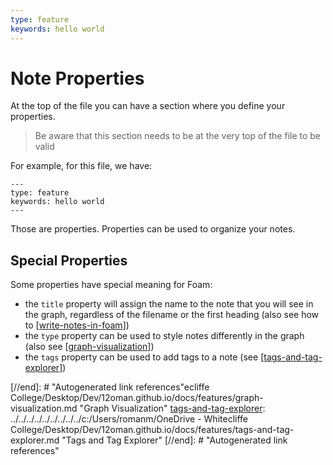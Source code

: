 ```yaml
---
type: feature
keywords: hello world
---
```


# Note Properties

At the top of the file you can have a section where you define your properties.

> Be aware that this section needs to be at the very top of the file to be valid

For example, for this file, we have:
```
---
type: feature
keywords: hello world
---
```

Those are properties.
Properties can be used to organize your notes.

## Special Properties
Some properties have special meaning for Foam:
- the `title` property will assign the name to the note that you will see in the graph, regardless of the filename or the first heading (also see how to [[write-notes-in-foam]])
- the `type` property can be used to style notes differently in the graph (also see [[graph-visualization]])
- the `tags` property can be used to add tags to a note (see [[tags-and-tag-explorer]])


[//begin]: # "Autogenerated link references for markdown compatibility"
[write-notes-in-foam]: ../how-to/write-notes-in-foam.md "Writing Notes"
[graph-visualization]: graph-visualization.md "Graph Visualization"
[tags-and-tag-explorer]: tags-and-tag-explorer.md "Tags and Tag Explorer"
[//end]: # "Autogenerated link references"ecliffe College/Desktop/Dev/12oman.github.io/docs/features/graph-visualization.md "Graph Visualization"
[tags-and-tag-explorer]: ../../../../../../../../../c:/Users/romanm/OneDrive - Whitecliffe College/Desktop/Dev/12oman.github.io/docs/features/tags-and-tag-explorer.md "Tags and Tag Explorer"
[//end]: # "Autogenerated link references"